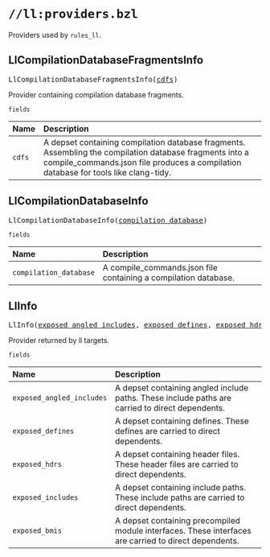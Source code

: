 # `//ll:providers.bzl`

Providers used by `rules_ll`.


<a id="LlCompilationDatabaseFragmentsInfo"></a>

## LlCompilationDatabaseFragmentsInfo

<pre>
LlCompilationDatabaseFragmentsInfo(<a href="#LlCompilationDatabaseFragmentsInfo-cdfs">cdfs</a>)
</pre>
Provider containing compilation database fragments.

`fields`


| Name  | Description |
| :------------- | :------------- |
| <a id="LlCompilationDatabaseFragmentsInfo-cdfs"></a>`cdfs` |  A depset containing compilation database fragments.         Assembling the compilation database fragments into a         compile_commands.json file produces a compilation database for tools         like clang-tidy.    |


<a id="LlCompilationDatabaseInfo"></a>

## LlCompilationDatabaseInfo

<pre>
LlCompilationDatabaseInfo(<a href="#LlCompilationDatabaseInfo-compilation_database">compilation_database</a>)
</pre>


`fields`


| Name  | Description |
| :------------- | :------------- |
| <a id="LlCompilationDatabaseInfo-compilation_database"></a>`compilation_database` |  A compile_commands.json file containing a         compilation database.    |


<a id="LlInfo"></a>

## LlInfo

<pre>
LlInfo(<a href="#LlInfo-exposed_angled_includes">exposed_angled_includes</a>, <a href="#LlInfo-exposed_defines">exposed_defines</a>, <a href="#LlInfo-exposed_hdrs">exposed_hdrs</a>, <a href="#LlInfo-exposed_includes">exposed_includes</a>, <a href="#LlInfo-exposed_bmis">exposed_bmis</a>)
</pre>
Provider returned by ll targets.

`fields`


| Name  | Description |
| :------------- | :------------- |
| <a id="LlInfo-exposed_angled_includes"></a>`exposed_angled_includes` |  A depset containing angled include paths.         These include paths are carried to direct dependents.    |
| <a id="LlInfo-exposed_defines"></a>`exposed_defines` |  A depset containing defines. These defines are         carried to direct dependents.    |
| <a id="LlInfo-exposed_hdrs"></a>`exposed_hdrs` |  A depset containing header files. These header files         are carried to direct dependents.    |
| <a id="LlInfo-exposed_includes"></a>`exposed_includes` |  A depset containing include paths. These include         paths are carried to direct dependents.    |
| <a id="LlInfo-exposed_bmis"></a>`exposed_bmis` |  A depset containing precompiled module interfaces.         These interfaces are carried to direct dependents.    |
